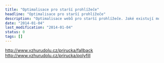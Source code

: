 ```yaml
---
title: "Optimalisace pro starší prohlížeče"
headline: "Optimalisace pro starší prohlížeče"
description: "Optimalisace webů pro starší prohlížeče. Jaké existují možnosti."
date: "2014-01-04"
last_modification: "2014-01-04"
status: 0
tags: []
---
```


http://www.vzhurudolu.cz/prirucka/fallback
http://www.vzhurudolu.cz/prirucka/polyfill